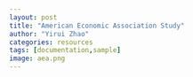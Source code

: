 ```yaml
---
layout: post
title: "American Economic Association Study"
author: "Yirui Zhao"
categories: resources
tags: [documentation,sample]
image: aea.png
---
```


